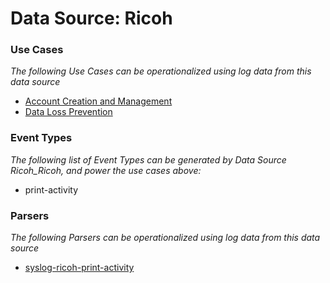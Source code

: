 Data Source: Ricoh
==================

### Use Cases

_The following Use Cases can be operationalized using log data from this data source_

* [Account Creation and Management](usecase_account_creation_and_management.md)
* [Data Loss Prevention](usecase_data_loss_prevention.md)


### Event Types

_The following list of Event Types can be generated by Data Source Ricoh_Ricoh, and power the use cases above:_

- print-activity


### Parsers

_The following Parsers can be operationalized using log data from this data source_

* [syslog-ricoh-print-activity](parserContent_syslog-ricoh-print-activity.md)
